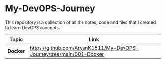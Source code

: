 # My-DevOPS-Journey

This repository is a collection of all the notes, code and files that I created to learn DevOPS concepts.

| Topic | Link |
| --- | --- |
| **Docker** | https://github.com/AryanK1511/My-DevOPS-Journey/tree/main/001-Docker |